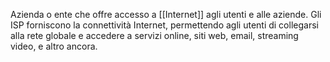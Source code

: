 Azienda o ente che offre accesso a [[Internet]] agli utenti e alle aziende. Gli ISP forniscono la connettività Internet, permettendo agli utenti di collegarsi alla rete globale e accedere a servizi online, siti web, email, streaming video, e altro ancora.